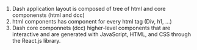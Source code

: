1. Dash application layout is composed of tree of html and core componensts (html and dcc)
2. html components has component for every html tag (Div, h1, ...)
3. Dash core componnets (dcc) higher-level components that are interactive and are generated with JavaScript, HTML, and CSS through the React.js library.
